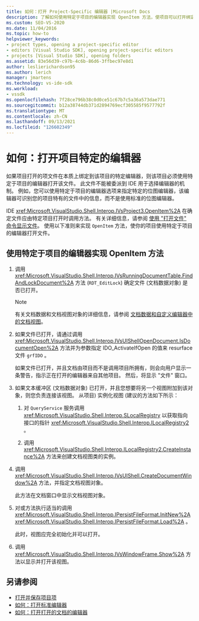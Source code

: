 ```yaml
---
title: 如何：打开 Project-Specific 编辑器 |Microsoft Docs
description: 了解如何使用特定于项目的编辑器实现 OpenItem 方法，使项目可以打开绑定到该项目编辑器的文件。
ms.custom: SEO-VS-2020
ms.date: 11/04/2016
ms.topic: how-to
helpviewer_keywords:
- project types, opening a project-specific editor
- editors [Visual Studio SDK], opening project-specific editors
- projects [Visual Studio SDK], opening folders
ms.assetid: 83e56d39-c97b-4c6b-86d6-3ffbec97e8d1
author: leslierichardson95
ms.author: lerich
manager: jmartens
ms.technology: vs-ide-sdk
ms.workload:
- vssdk
ms.openlocfilehash: 7f28ce796b38c0d0ce51c67b7c5a36a573dae771
ms.sourcegitcommit: b12a38744db371d2894769ecf305585f9577792f
ms.translationtype: MT
ms.contentlocale: zh-CN
ms.lasthandoff: 09/13/2021
ms.locfileid: "126602349"
---
```

# <a name="how-to-open-project-specific-editors"></a>如何：打开项目特定的编辑器
如果项目打开的项文件在本质上绑定到该项目的特定编辑器，则该项目必须使用特定于项目的编辑器打开该文件。 此文件不能被委派到 IDE 用于选择编辑器的机制。 例如，您可以使用特定于项目的编辑器选项来指定特定的位图编辑器，该编辑器可识别您的项目特有的文件中的信息，而不是使用标准的位图编辑器。

 IDE <xref:Microsoft.VisualStudio.Shell.Interop.IVsProject3.OpenItem%2A> 在确定文件应由特定项目打开时调用方法。 有关详细信息，请参阅 [使用 "打开文件" 命令显示文件](../extensibility/internals/displaying-files-by-using-the-open-file-command.md)。 使用以下准则来实现 `OpenItem` 方法，使你的项目使用特定于项目的编辑器打开文件。

## <a name="to-implement-the-openitem-method-with-a-project-specific-editor"></a>使用特定于项目的编辑器实现 OpenItem 方法

1. 调用 <xref:Microsoft.VisualStudio.Shell.Interop.IVsRunningDocumentTable.FindAndLockDocument%2A> 方法 (`RDT_EditLock`) 确定文件 (文档数据对象) 是否已打开。

    > [!NOTE]
    > 有关文档数据和文档视图对象的详细信息，请参阅 [文档数据和自定义编辑器中的文档视图](../extensibility/document-data-and-document-view-in-custom-editors.md)。

2. 如果文件已打开，请通过调用 <xref:Microsoft.VisualStudio.Shell.Interop.IVsUIShellOpenDocument.IsDocumentOpen%2A> 方法并为参数指定 IDO_ActivateIfOpen 的值来 resurface 文件 `grfIDO` 。

     如果文件已打开，并且文档由项目而不是调用项目所拥有，则会向用户显示一条警告，指示正在打开的编辑器来自其他项目。 然后，将显示 "文件" 窗口。

3. 如果文本缓冲区 (文档数据对象) 已打开，并且您想要将另一个视图附加到该对象，则您负责连接该视图。 从项目) 实例化视图 (建议的方法如下所示：

    1. 对 `QueryService` 服务调用 <xref:Microsoft.VisualStudio.Shell.Interop.SLocalRegistry> 以获取指向接口的指针 <xref:Microsoft.VisualStudio.Shell.Interop.ILocalRegistry2> 。

    2. 调用 <xref:Microsoft.VisualStudio.Shell.Interop.ILocalRegistry2.CreateInstance%2A> 方法来创建文档视图类的实例。

4. 调用 <xref:Microsoft.VisualStudio.Shell.Interop.IVsUIShell.CreateDocumentWindow%2A> 方法，并指定文档视图对象。

     此方法在文档窗口中显示文档视图对象。

5. 对或方法执行适当的调用 <xref:Microsoft.VisualStudio.Shell.Interop.IPersistFileFormat.InitNew%2A> <xref:Microsoft.VisualStudio.Shell.Interop.IPersistFileFormat.Load%2A> 。

     此时，视图应完全初始化并可以打开。

6. 调用 <xref:Microsoft.VisualStudio.Shell.Interop.IVsWindowFrame.Show%2A> 方法以显示并打开该视图。

## <a name="see-also"></a>另请参阅
- [打开并保存项目项](../extensibility/internals/opening-and-saving-project-items.md)
- [如何：打开标准编辑器](../extensibility/how-to-open-standard-editors.md)
- [如何：打开打开的文档的编辑器](../extensibility/how-to-open-editors-for-open-documents.md)
